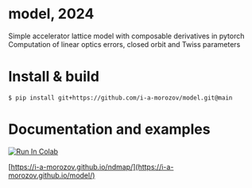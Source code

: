 # model, 2024

Simple accelerator lattice model with composable derivatives in pytorch
Computation of linear optics errors, closed orbit and Twiss parameters

# Install & build

```
$ pip install git+https://github.com/i-a-morozov/model.git@main
```

# Documentation and examples

[![Run In Colab](https://colab.research.google.com/assets/colab-badge.svg)](https://colab.research.google.com/github/i-a-morozov/model/blob/main/docs/source/examples/model.ipynb)

[https://i-a-morozov.github.io/ndmap/](https://i-a-morozov.github.io/model/)
